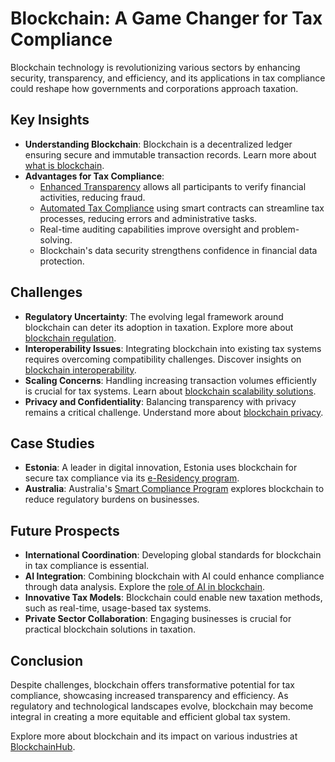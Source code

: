 # Blockchain: A Game Changer for Tax Compliance

Blockchain technology is revolutionizing various sectors by enhancing security, transparency, and efficiency, and its applications in tax compliance could reshape how governments and corporations approach taxation.

## Key Insights

- **Understanding Blockchain**: Blockchain is a decentralized ledger ensuring secure and immutable transaction records. Learn more about [what is blockchain](https://www.license-token.com/wiki/what-is-blockchain).
- **Advantages for Tax Compliance**: 
  - [Enhanced Transparency](https://www.ibm.com/blockchain/what-is-blockchain) allows all participants to verify financial activities, reducing fraud.
  - [Automated Tax Compliance](https://consensys.net/blog/blockchain-explained/smart-contracts/) using smart contracts can streamline tax processes, reducing errors and administrative tasks.
  - Real-time auditing capabilities improve oversight and problem-solving.
  - Blockchain's data security strengthens confidence in financial data protection.

## Challenges

- **Regulatory Uncertainty**: The evolving legal framework around blockchain can deter its adoption in taxation. Explore more about [blockchain regulation](https://www.license-token.com/wiki/blockchain-regulation).
- **Interoperability Issues**: Integrating blockchain into existing tax systems requires overcoming compatibility challenges. Discover insights on [blockchain interoperability](https://www.license-token.com/wiki/blockchain-interoperability).
- **Scaling Concerns**: Handling increasing transaction volumes efficiently is crucial for tax systems. Learn about [blockchain scalability solutions](https://www.license-token.com/wiki/blockchain-scalability-solutions).
- **Privacy and Confidentiality**: Balancing transparency with privacy remains a critical challenge. Understand more about [blockchain privacy](https://www.license-token.com/wiki/blockchain-privacy).

## Case Studies

- **Estonia**: A leader in digital innovation, Estonia uses blockchain for secure tax compliance via its [e-Residency program](https://e-resident.gov.ee/).
- **Australia**: Australia's [Smart Compliance Program](https://www.digital.nsw.gov.au/news/blockchain-pilot-designs-smarter-compliance-path-smes) explores blockchain to reduce regulatory burdens on businesses.

## Future Prospects

- **International Coordination**: Developing global standards for blockchain in tax compliance is essential.
- **AI Integration**: Combining blockchain with AI could enhance compliance through data analysis. Explore the [role of AI in blockchain](https://www.license-token.com/wiki/blockchain-and-ai).
- **Innovative Tax Models**: Blockchain could enable new taxation methods, such as real-time, usage-based tax systems.
- **Private Sector Collaboration**: Engaging businesses is crucial for practical blockchain solutions in taxation.

## Conclusion

Despite challenges, blockchain offers transformative potential for tax compliance, showcasing increased transparency and efficiency. As regulatory and technological landscapes evolve, blockchain may become integral in creating a more equitable and efficient global tax system. 

Explore more about blockchain and its impact on various industries at [BlockchainHub](https://blockchainhub.net/).